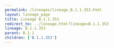 ```yaml
---
permalink: /lineages/lineage_B.1.1.353.html
layout: lineage_page
title: Lineage B.1.1.353
redirect_to: ../lineage.html?lineage=B.1.1.353
lineage: B.1.1.353
parent: B.1.1
children: ['B.1.1.353']
---
```

